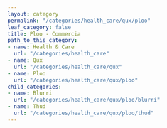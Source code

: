 ```yaml
---
layout: category
permalink: "/categories/health_care/qux/ploo"
leaf_category: false
title: Ploo - Commercia
path_to_this_category:
- name: Health & Care
  url: "/categories/health_care"
- name: Qux
  url: "/categories/health_care/qux"
- name: Ploo
  url: "/categories/health_care/qux/ploo"
child_categories:
- name: Blurri
  url: "/categories/health_care/qux/ploo/blurri"
- name: Thud
  url: "/categories/health_care/qux/ploo/thud"
---
```

